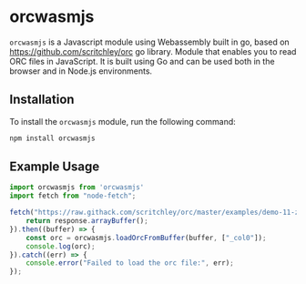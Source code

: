 
# orcwasmjs

`orcwasmjs` is a Javascript module using Webassembly built in go, based on https://github.com/scritchley/orc go library. Module that enables you to read ORC files in JavaScript. It is built using Go and can be used both in the browser and in Node.js environments.

## Installation

To install the `orcwasmjs` module, run the following command:

```bash
npm install orcwasmjs
```

## Example Usage

```javascript
import orcwasmjs from 'orcwasmjs'
import fetch from "node-fetch";

fetch("https://raw.githack.com/scritchley/orc/master/examples/demo-11-zlib.orc").then((response) => {
    return response.arrayBuffer();
}).then((buffer) => {
    const orc = orcwasmjs.loadOrcFromBuffer(buffer, ["_col0"]);
    console.log(orc);
}).catch((err) => {
    console.error("Failed to load the orc file:", err);
});
```
